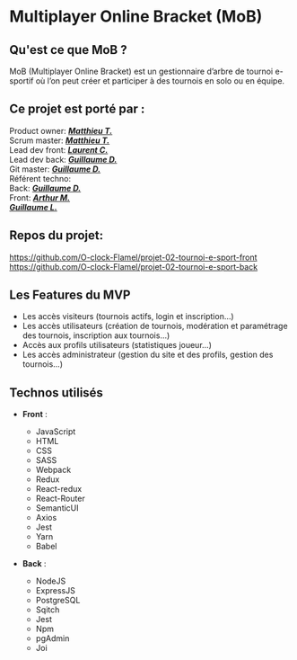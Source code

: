 # Multiplayer Online Bracket (MoB)
## Qu'est ce que MoB ?
MoB (Multiplayer Online Bracket) est un gestionnaire d’arbre de tournoi e-sportif où l’on peut créer et participer à des tournois en solo ou en équipe.  

## Ce projet est porté par :  

Product owner: ***[Matthieu T.](https://github.com/mtoulet)***  
Scrum master: ***[Matthieu T.](https://github.com/mtoulet)***  
Lead dev front: ***[Laurent C.](https://github.com/LaurentCibil)***  
Lead dev back: ***[Guillaume D.](https://github.com/GuillaumeDOLLE)***  
Git master: ***[Guillaume D.](https://github.com/GuillaumeDOLLE)***  
Référent techno:  
Back: ***[Guillaume D.](https://github.com/GuillaumeDOLLE)***  
Front: ***[Arthur M.](https://github.com/Gab00n)***  
***[Guillaume L.](https://github.com/Guillaume-Ln)***

## Repos du projet:  
https://github.com/O-clock-Flamel/projet-02-tournoi-e-sport-front  
https://github.com/O-clock-Flamel/projet-02-tournoi-e-sport-back  

## Les Features du MVP  
- Les accès visiteurs (tournois actifs, login et inscription…)  
- Les accès utilisateurs (création de tournois, modération et paramétrage des tournois, inscription aux tournois…)  
- Accès aux profils utilisateurs (statistiques joueur…)  
- Les accès administrateur (gestion du site et des profils, gestion des tournois…)  

## Technos utilisés  

- **Front** :  
  - JavaScript
  - HTML
  - CSS
  - SASS
  - Webpack
  - Redux
  - React-redux
  - React-Router
  - SemanticUI
  - Axios
  - Jest
  - Yarn
  - Babel

- **Back** :  
  - NodeJS
  - ExpressJS
  - PostgreSQL
  - Sqitch
  - Jest
  - Npm
  - pgAdmin
  - Joi
